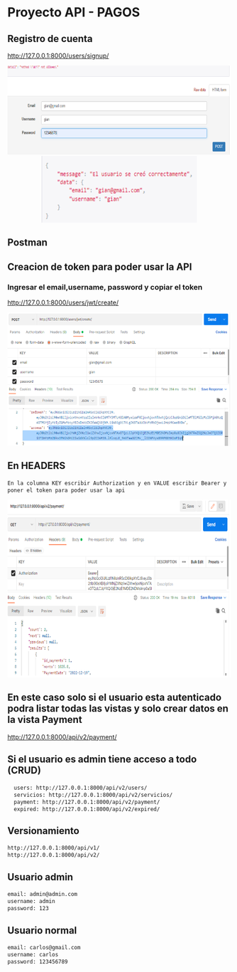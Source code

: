 # Proyecto API - PAGOS

## Registro de cuenta
   http://127.0.0.1:8000/users/signup/
   
<div align="center">
<img aling="center" width="600" height="200" src="1.png" />
<img aling="center" width="350" height="150" src="2.png" />
</div>

## Postman
## Creacion de token para poder usar la API
### Ingresar el email,username, password y copiar el token
   http://127.0.0.1:8000/users/jwt/create/
   
<div align="center">
<img aling="center" width="800" height="300" src="3.png" />
</div>
   
## En HEADERS

    En la columna KEY escribir Authorization y en VALUE escribir Bearer y poner el token para poder usar la api
<div align="center">
<img aling="center" width="800" height="400" src="4.png" />
</div>

## En este caso solo si el usuario esta autenticado podra listar todas las vistas y solo crear datos en la vista Payment
   http://127.0.0.1:8000/api/v2/payment/

## Si el usuario es admin tiene acceso a todo (CRUD)
      users: http://127.0.0.1:8000/api/v2/users/
      servicios: http://127.0.0.1:8000/api/v2/servicios/
      payment: http://127.0.0.1:8000/api/v2/payment/
      expired: http://127.0.0.1:8000/api/v2/expired/


## Versionamiento
    http://127.0.0.1:8000/api/v1/
    http://127.0.0.1:8000/api/v2/


## Usuario admin
    email: admin@admin.com
    username: admin
    password: 123
    
## Usuario normal
    email: carlos@gmail.com
    username: carlos
    password: 123456789
